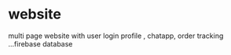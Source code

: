 # website
multi page website with user login profile , chatapp, order tracking ...firebase database
